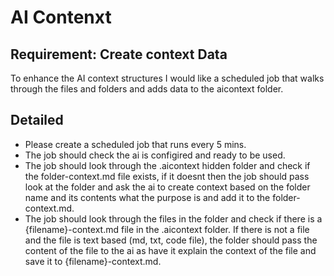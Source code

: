 # AI Contenxt

## Requirement: Create context Data
To enhance the AI context structures I would like a scheduled job that walks through the files and folders and adds data to the aicontext folder. 

## Detailed
 - Please create a scheduled job that runs every 5 mins.
 - The job should check the ai is configired and ready to be used.
 - The job should look through the .aicontext hidden folder and check if the folder-context.md file exists, if it doesnt then the job should pass look at the folder and ask the ai to create context based on the folder name and its contents what the purpose is and add it to the folder-context.md.
 - The job should look through the files in the folder and check if there is a {filename}-context.md file in the .aicontext folder. If there is not a file and the file is text based (md, txt, code file), the folder should pass the content of the file to the ai as have it explain the context of the file and save it to {filename}-context.md.

